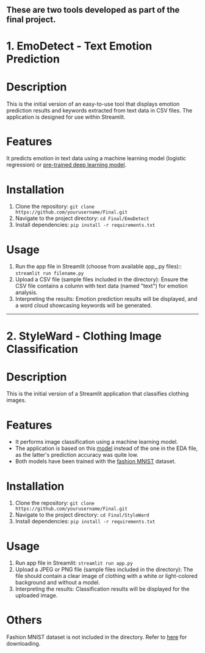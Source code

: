 These are two tools developed as part of the final project.
---
# 1. EmoDetect - Text Emotion Prediction

# Description 
This is the initial version of an easy-to-use tool that displays emotion prediction results and keywords extracted from text data in CSV files. The application is designed for use within Streamlit.

# Features
It predicts emotion in text data using a machine learning model (logistic regression) or [pre-trained deep learning model](https://huggingface.co/bhadresh-savani/distilbert-base-uncased-emotion).

# Installation 
1. Clone the repository:
```git clone https://github.com/yourusername/Final.git```
2. Navigate to the project directory:
```cd Final/EmoDetect```
3. Install dependencies:
```pip install -r requirements.txt```

# Usage
1. Run the app file in Streamlit (choose from available app_.py files)::
```streamlit run filename.py```
2. Upload a CSV file (sample files included in the directory):
Ensure the CSV file contains a column with text data (named "text") for emotion analysis.
3. Interpreting the results:
Emotion prediction results will be displayed, and a word cloud showcasing keywords will be generated.
---
# 2. StyleWard - Clothing Image Classification

# Description 
This is the initial version of a Streamlit application that classifies clothing images.

# Features
- It performs image classification using a machine learning model. 
- The application is based on this [model](https://github.com/snova301/fashion_mnist) instead of the one in the EDA file, as the latter's prediction accuracy was quite low.
- Both models have been trained with the [fashion MNIST](https://www.tensorflow.org/datasets/catalog/fashion_mnist) dataset.

# Installation 
1. Clone the repository:
```git clone https://github.com/yourusername/Final.git```
2. Navigate to the project directory:
```cd Final/StyleWard```
3. Install dependencies:
```pip install -r requirements.txt```

# Usage
1. Run app file in Streamlit:
```streamlit run app.py```
2. Upload a JPEG or PNG file (sample files included in the directory):
The file should contain a clear image of clothing with a white or light-colored background and without a model.
3. Interpreting the results:
Classification results will be displayed for the uploaded image.

# Others
Fashion MNIST dataset is not included in the directory. Refer to [here](https://www.tensorflow.org/datasets/catalog/fashion_mnist) for downloading.
